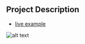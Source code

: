 ## Project Description

* [live example](https://https://github.com/shafiquepm/rainingcloud)

![alt text](https://github.com/shafiquepm/rainingclouds/photoartwork2_reverse.png "photoartwork2_reverse")
